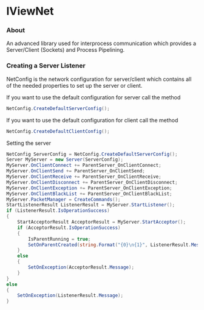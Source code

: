 # IViewNet

### About
An advanced library used for interprocess communication which provides a Server/Client (Sockets) and Process Pipelining.

### Creating a Server Listener
NetConfig is the network configuration for server/client which contains all of the needed properties to set up the server or client.

If you want to use the default configuration for server call the method 
```csharp
NetConfig.CreateDefaultServerConfig();
```
If you want to use the default configuration for client call the method
```csharp
NetConfig.CreateDefaultClientConfig();
```
Setting the server
```csharp
NetConfig ServerConfig = NetConfig.CreateDefaultServerConfig();
Server MyServer = new Server(ServerConfig);
MyServer.OnClientConnect += ParentServer_OnClientConnect;
MyServer.OnClientSend += ParentServer_OnClientSend;
MyServer.OnClientReceive += ParentServer_OnClientReceive;
MyServer.OnClientDisconnect += ParentServer_OnClientDisconnect;
MyServer.OnClientException += ParentServer_OnClientException;
MyServer.OnClientBlackList += ParentServer_OnClientBlackList;
MyServer.PacketManager = CreateCommands();
StartListenerResult ListenerResult = MyServer.StartListener();
if (ListenerResult.IsOperationSuccess)
{
    StartAcceptorResult AcceptorResult = MyServer.StartAcceptor();
    if (AcceptorResult.IsOperationSuccess)
    {
        IsParentRunning = true;
        SetOnParentCreated(string.Format("{0}\n{1}", ListenerResult.Message, AcceptorResult.Message));
    }
    else
    {
        SetOnException(AcceptorResult.Message);
    }
}
else
{
    SetOnException(ListenerResult.Message);
}

